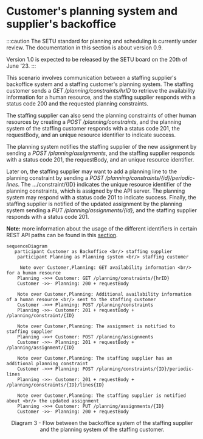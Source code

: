 # Customer's planning system and supplier's backoffice

:::caution
The SETU standard for planning and scheduling is currently under review. The documentation in this section is about version 0.9.

Version 1.0 is expected to be released by the SETU board on the 20th of June '23.
:::

This scenario involves communication between a staffing supplier's backoffice system and a staffing customer's planning system. The staffing customer sends a _GET /planning/constraints/hrID_ to retrieve the availability information for a human resource, and the staffing supplier responds with a status code 200 and the requested planning constraints.

The staffing supplier can also send the planning constraints of other human resources by creating a _POST /planning/constraints_, and the planning system of the staffing customer responds with a status code 201, the requestBody, and an unique resource identifier to indicate success.

The planning system notifies the staffing supplier of the new assignment by sending a _POST /planning/assignments_, and the staffing supplier responds with a status code 201, the requestBody, and an unique resource identifier.

Later on, the staffing supplier may want to add a planning line to the planning constraint by sending a _POST /planning/constraints/{id}/periodic-lines_. The .../constraint/{ID} indicates the unique resource identifier of the planning constraints, which is assigned by the API server. The planning system may respond with a status code 201 to indicate success. Finally, the staffing supplier is notified of the updated assignment by the planning system sending a _PUT /planning/assignments/{id},_ and the staffing supplier responds with a status code 201.

**Note:** more information about the usage of the different identifiers in certain REST API paths can be found in this [section](../api/identifiers.md).

```mermaid
sequenceDiagram
   participant Customer as Backoffice <br/> staffing supplier
    participant Planning as Planning system <br/> staffing customer

     Note over Customer,Planning: GET availability information <br/> for a human resource
    Planning ->>+ Customer: GET /planning/constraints/{hrID}
    Customer ->>- Planning: 200 + requestBody

    Note over Customer,Planning: Additional availability information of a human resource <br/> sent to the staffing customer
    Customer ->>+ Planning: POST /planning/constraints
    Planning ->>- Customer: 201 + requestBody + /planning/constraint/{ID}

    Note over Customer,Planning: The assignment is notified to staffing supplier
    Planning ->>+ Customer: POST /planning/assignments
    Customer ->>- Planning: 201 + requestBody + /planning/assignment/{ID}

    Note over Customer,Planning: The staffing supplier has an additional planning constraint
    Customer ->>+ Planning: POST /planning/constraints/{ID}/periodic-lines
    Planning ->>- Customer: 201 + requestBody + /planning/constraints/{ID}/lines{ID}

    Note over Customer,Planning: The staffing supplier is notified about <br/> the updated assignment
    Planning ->>+ Customer: PUT /planning/assignments/{ID}
    Customer ->>- Planning: 200 + requestBody

```

<figcaption align = "center">Diagram 3 - Flow between the backoffice system of the staffing supplier and the planning system of the staffing customer.</figcaption>
